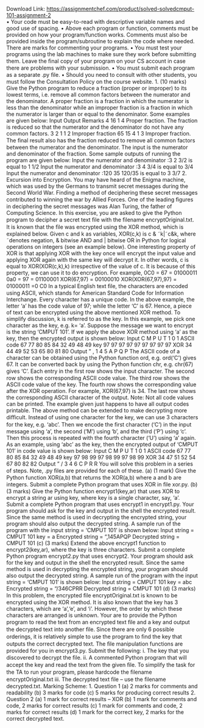 Download Link: https://assignmentchef.com/product/solved-solvedcmput-101-assignment-2
<br>
• Your code must be easy-to-read with descriptive variable names and good use of spacing. • Above each program or function, comments must be provided on how your program/function works. Comments must also be provided inside the program/subroutine to explain the code where needed. There are marks for commenting your programs. • You must test your programs using the lab machines to make sure they work before submitting them. Leave the ﬁnal copy of your program on your CS account in case there are problems with your submission. • You must submit each program as a separate .py ﬁle. • Should you need to consult with other students, you must follow the Consultation Policy on the course website. 1. (10 marks) Give the Python program to reduce a fraction (proper or improper) to its lowest terms, i.e. remove all common factors between the numerator and the denominator. A proper fraction is a fraction in which the numerator is less than the denominator while an improper fraction is a fraction in which the numerator is larger than or equal to the denominator. Some examples are given below: Input Output Remarks 4 16 1 4 Proper fraction. The fraction is reduced so that the numerator and the denominator do not have any common factors. 3 2 1 1 2 Improper fraction 65 15 4 1 3 Improper fraction. The ﬁnal result also has the fraction reduced to remove all common factors between the numerator and the denominator. The input is the numerator and denominator of the fraction. Some sample outputs of running the program are given below: Input the numerator and denominator :3 2 3/2 is equal to 1 1/2 Input the numerator and denominator :3 4 3/4 is equal to 3/4 Input the numerator and denominator :120 35 120/35 is equal to 3 3/7 2. Excursion into Encryption. You may have heard of the Enigma machine, which was used by the Germans to transmit secret messages during the Second World War. Finding a method of deciphering these secret messages contributed to winning the war by Allied Forces. One of the leading ﬁgures in deciphering the secret messages was Alan Turing, the father of Computing Science. In this exercise, you are asked to give the Python program to decipher a secret text ﬁle with the ﬁlename encryptOriginal.txt. It is known that the ﬁle was encrypted using the XOR method, which is explained below. Given c and k as variables, XOR(c,k) is c &amp; ˜k|˜c&amp;k, where ˜denotes negation, &amp; bitwise AND and | bitwise OR in Python for logical operations on integers (see an example below). One interesting property of XOR is that applying XOR with the key once will encrypt the input value and applying XOR again with the same key will decrypt it. In other words, c is equal to XOR(XOR(c,k),k) irrespective of the value of c. It is because of this property, we can use it to do encryption. For example, 0C0 = 67 = 01000011 0a0 = 97 = 01100001 XOR(67,97) = 00100010 XOR(XOR(67,97),97) = 01000011 =0 C0 In a typical English text ﬁle, the characters are encoded using ASCII, which stands for American Standard Code for Information Interchange. Every character has a unique code. In the above example, the letter ‘a’ has the code value of 97; while the letter ‘C’ is 67. Hence, a piece of text can be encrypted using the above mentioned XOR method. To simplify discussion, k is referred to as the key. In this example, we pick one character as the key, e.g. k= ‘a’. Suppose the message we want to encrypt is the string ‘CMPUT 101’. If we apply the above XOR method using ‘a’ as the key, then the encrypted output is shown below: Input C M P U T 1 0 1 ASCII code 67 77 80 85 84 32 49 48 49 key 97 97 97 97 97 97 97 97 97 XOR 34 44 49 52 53 65 80 81 80 Output ” , 1 4 5 A P Q P The ASCII code of a character can be obtained using the Python function ord, e.g. ord(‘C’) gives 67. It can be converted back by using the Python function chr, e.g. chr(67) gives ‘C’. Each entry in the ﬁrst row shows the input character. The second row shows the corresponding ASCII code value. The third row shows the ASCII code value of the key. The fourth row shows the corresponding value after the XOR operation. For example, XOR(67,97) is 34. The last row shows the corresponding ASCII character of the output. Note: Not all code values can be printed. The example given just happens to have all output codes printable. The above method can be extended to make decrypting more diﬃcult. Instead of using one character for the key, we can use 3 characters for the key, e.g. ‘abc’. Then we encode the ﬁrst character (‘C’) in the input message using ‘a’, the second (‘M’) using ‘b’, and the third (‘P’) using ‘c’. Then this process is repeated with the fourth character (‘U’) using ‘a’ again. As an example, using ‘abc’ as the key, then the encrypted output of ‘CMPUT 101’ in code value is shown below: Input C M P U T 1 0 1 ASCII code 67 77 80 85 84 32 49 48 49 key 97 98 99 97 98 99 97 98 99 XOR 34 47 51 52 54 67 80 82 82 Output ” / 3 4 6 C P R R You will solve this problem in a series of steps. Note, .py ﬁles are provided for each of these. (a) (1 mark) Give the Python function XOR(a,b) that returns the XOR(a,b) where a and b are integers. Submit a complete Python program that uses XOR in ﬁle xor.py. (b) (3 marks) Give the Python function encrypt1(key,ar) that uses XOR to encrypt a string ar using key, where key is a single character, say, ‘a’. Submit a complete Python program that uses encrypt1 in encrypt1.py. Your program should ask for the key and output in the shell the encrypted result. Since the same method is used in decrypting the encrypted string, your program should also output the decrypted string. A sample run of the program with the input string = ‘CMPUT 101’ is shown below: Input string = CMPUT 101 key = a Encrypted string = “,145APQP Decrypted string = CMPUT 101 (c) (3 marks) Extend the above encrypt1 function to encrypt2(key,ar), where the key is three characters. Submit a complete Python program encrypt2.py that uses encrypt2. Your program should ask for the key and output in the shell the encrypted result. Since the same method is used in decrypting the encrypted string, your program should also output the decrypted string. A sample run of the program with the input string = ‘CMPUT 101’ is shown below: Input string = CMPUT 101 key = abc Encrypted string = “/346CPRR Decrypted string = CMPUT 101 (d) (3 marks) In this problem, the encrypted ﬁle encryptOriginal.txt is known to be encrypted using the XOR method. It is also known that the key has 3 characters, which are ‘a’,‘e’, and ‘i’. However, the order by which these characters are arranged is unknown. Your are to provide the Python program to read the text from an encrypted text ﬁle and a key and output the decrypted text into another ﬁle. Since there are only 6 possible orderings, it is relatively simple to use the program to ﬁnd the key that outputs the correct decrypted text. The ﬁle manipulation functions are provided for you in encrypt3.py. Submit the following: i. The key that you discovered to decrypt the ﬁle. ii. A commented Python program that will accept the key and read the text from the given ﬁle. To simplify the task for the TA to run your program, please hardcode the ﬁlename encryptOriginal.txt iii. The decrypted text ﬁle – use the ﬁlename decrypted.txt. Marking Scheme: 1. Question 1 (a) 2 marks for comments and readability (b) 3 marks for code (c) 5 marks for producing correct results 2. Question 2 (a) 1 mark for correct results – XOR (b) 1 mark for comments and code, 2 marks for correct results (c) 1 mark for comments and code, 2 marks for correct results (d) 1 mark for the correct key, 2 marks for the correct decrypted text.